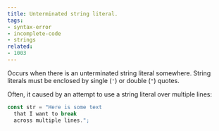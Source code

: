 ```yaml
---
title: Unterminated string literal.
tags:
- syntax-error
- incomplete-code
- strings
related:
- 1003
---
```


Occurs when there is an unterminated string literal somewhere. String literals
must be enclosed by single (`'`) or double (`"`) quotes.

Often, it caused by an attempt to use a string literal over multiple lines:

```ts
const str = "Here is some text
  that I want to break
  across multiple lines.";
```
